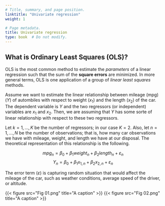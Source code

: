 ```yaml
---
# Title, summary, and page position.
linktitle: "Univariate regression"
weight: 1

# Page metadata.
title: Univariate regression
type: book  # Do not modify.
---
```



## What is Ordinary Least Squares (OLS)?

OLS is the most common method to estimate the *parameters* of a linear regression such that the sum of the **square errors** are minimized. In more general terms, OLS is one application of a group of *linear least squares* methods.

Assume we want to estimate the linear relationship between mileage (mpg) $(Y)$ of autombiles with respect to weight $(x_1)$ and the length $(x_2)$ of the car. The dependent variable is $Y$ and the two regressors (or independent) variables are $x_1$ and $x_2$. Then, we are assuming that $Y$ has some sorte of linear relationship with respect to these two regressors. 

Let $k = 1, ...,K$ be the number of regressors; in our case $K = 2$. Also, let $n = 1,...,N$ be the number of observations; that is, how many car observations we have with mileage, weight, and length we have at our disposal. The theoretical representation of this relationship is the following.

$$ mpg_n = \beta_0 + \beta_1 weight_n + \beta_2 length_n + \varepsilon_n  $$
$$ Y_n = \beta_0 + \beta_1 x_{1,n} + \beta_2 x_{2,n} + \varepsilon_n $$

The error term $(\varepsilon)$ is capturing random situation that would affect the mileage of the car, such as weather conditions, average speed of the driver, or altitude. 

{{< figure src="Fig 01.png" title="A caption" >}}
{{< figure src="Fig 02.png" title="A caption" >}}

